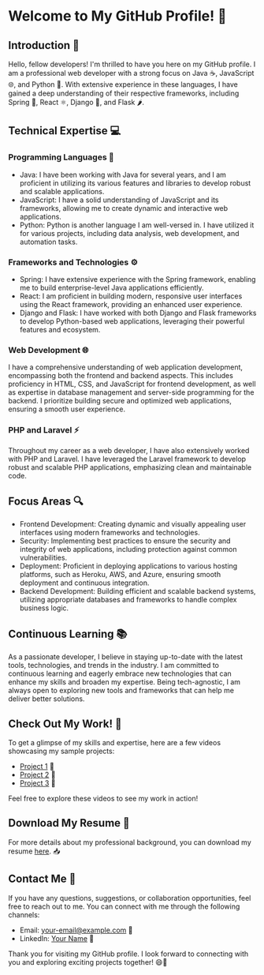 <!-- ### Hi there 👋 -->

<!--
**jnsereko/jnsereko** is a ✨ _special_ ✨ repository because its `README.md` (this file) appears on your GitHub profile.

Here are some ideas to get you started:

- 🔭 I’m currently working on ...
- 🌱 I’m currently learning ...
- 👯 I’m looking to collaborate on ...
- 🤔 I’m looking for help with ...
- 💬 Ask me about ...
- 📫 How to reach me: ...
- 😄 Pronouns: ...
- ⚡ Fun fact: ...
-->

# Welcome to My GitHub Profile! 🌟

## Introduction 👋
Hello, fellow developers! I'm thrilled to have you here on my GitHub profile. I am a professional web developer with a strong focus on Java ☕, JavaScript 🌐, and Python 🐍. With extensive experience in these languages, I have gained a deep understanding of their respective frameworks, including Spring 🌸, React ⚛️, Django 🎸, and Flask 🌶️.

## Technical Expertise 💻
### Programming Languages 🚀
- Java: I have been working with Java for several years, and I am proficient in utilizing its various features and libraries to develop robust and scalable applications.
- JavaScript: I have a solid understanding of JavaScript and its frameworks, allowing me to create dynamic and interactive web applications.
- Python: Python is another language I am well-versed in. I have utilized it for various projects, including data analysis, web development, and automation tasks.

### Frameworks and Technologies ⚙️
- Spring: I have extensive experience with the Spring framework, enabling me to build enterprise-level Java applications efficiently.
- React: I am proficient in building modern, responsive user interfaces using the React framework, providing an enhanced user experience.
- Django and Flask: I have worked with both Django and Flask frameworks to develop Python-based web applications, leveraging their powerful features and ecosystem.

### Web Development 🌐
I have a comprehensive understanding of web application development, encompassing both the frontend and backend aspects. This includes proficiency in HTML, CSS, and JavaScript for frontend development, as well as expertise in database management and server-side programming for the backend. I prioritize building secure and optimized web applications, ensuring a smooth user experience.

### PHP and Laravel ⚡
Throughout my career as a web developer, I have also extensively worked with PHP and Laravel. I have leveraged the Laravel framework to develop robust and scalable PHP applications, emphasizing clean and maintainable code.

## Focus Areas 🔍
- Frontend Development: Creating dynamic and visually appealing user interfaces using modern frameworks and technologies.
- Security: Implementing best practices to ensure the security and integrity of web applications, including protection against common vulnerabilities.
- Deployment: Proficient in deploying applications to various hosting platforms, such as Heroku, AWS, and Azure, ensuring smooth deployment and continuous integration.
- Backend Development: Building efficient and scalable backend systems, utilizing appropriate databases and frameworks to handle complex business logic.

## Continuous Learning 📚
As a passionate developer, I believe in staying up-to-date with the latest tools, technologies, and trends in the industry. I am committed to continuous learning and eagerly embrace new technologies that can enhance my skills and broaden my expertise. Being tech-agnostic, I am always open to exploring new tools and frameworks that can help me deliver better solutions.

## Check Out My Work! 🎥
To get a glimpse of my skills and expertise, here are a few videos showcasing my sample projects:
- [Project 1](https://www.youtube.com/watch?v=abc123) 🎥
- [Project 2](https://www.youtube.com/watch?v=def456) 🎥
- [Project 3](https://www.youtube.com/watch?v=ghi789) 🎥

Feel free to explore these videos to see my work in action!

## Download My Resume 📄
For more details about my professional background, you can download my resume [here](https://example.com/resume.pdf). 📥

## Contact Me 📧
If you have any questions, suggestions, or collaboration opportunities, feel free to reach out to me. You can connect with me through the following channels:
- Email: [your-email@example.com](mailto:your-email@example.com) 📧
- LinkedIn: [Your Name](https://www.linkedin.com/in/your-profile) 👥

Thank you for visiting my GitHub profile. I look forward to connecting with you and exploring exciting projects together! 😄🚀
